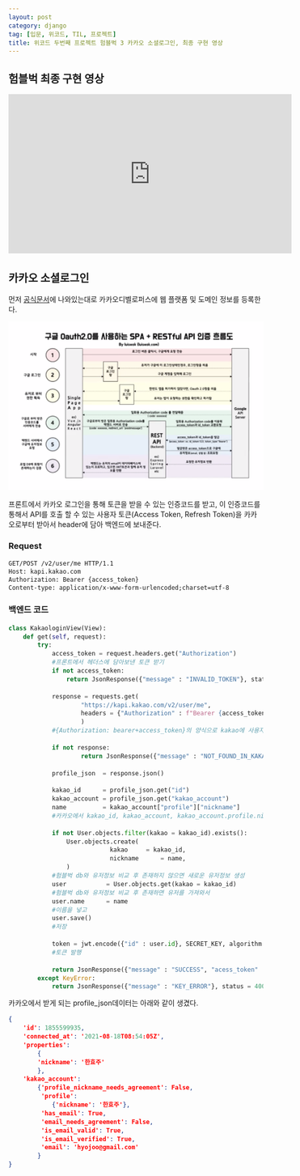 ```yaml
---
layout: post
category: django
tag: [입문, 위코드, TIL, 프로젝트]
title: 위코드 두번째 프로젝트 험블벅 3 카카오 소셜로그인, 최종 구현 영상
---
```


## 험블벅 최종 구현 영상

<iframe width="560" height="315" src="https://www.youtube.com/embed/qUSai5QtndI" title="YouTube video player" frameborder="0" allow="accelerometer; autoplay; clipboard-write; encrypted-media; gyroscope; picture-in-picture" allowfullscreen></iframe>

## 카카오 소셜로그인

먼저 [공식문서](https://developers.kakao.com/docs/latest/ko/kakaologin/rest-api)에 나와있는대로 카카오디벨로퍼스에 웹 플랫폼 및 도메인 정보를 등록한다.

![소셜로그인](/public/img/social_login.png)

프론트에서 카카오 로그인을 통해 토큰을 받을 수 있는 인증코드를 받고, 이 인증코드를 통해서 API를 호출 할 수 있는 사용자 토큰(Access Token, Refresh Token)을 카카오로부터 받아서 header에 담아 백엔드에 보내준다.

### Request

```shell
GET/POST /v2/user/me HTTP/1.1  
Host: kapi.kakao.com  
Authorization: Bearer {access_token}  
Content-type: application/x-www-form-urlencoded;charset=utf-8  
```

### 백엔드 코드
```python
class KakaologinView(View):
    def get(self, request):
        try:
            access_token = request.headers.get("Authorization")
            #프론트에서 헤더스에 담아보낸 토큰 받기
            if not access_token:
                return JsonResponse({"message" : "INVALID_TOKEN"}, status = 400)
                
            response = requests.get(
                    "https://kapi.kakao.com/v2/user/me", 
                    headers = {"Authorization" : f"Bearer {access_token}"}
                    )
            #{Authorization: bearer+access_token}의 양식으로 kakao에 사용자 정보 reqeust를 보낸다
                    
            if not response:
                    return JsonResponse({"message" : "NOT_FOUND_IN_KAKAO"}, status = 404)
                    
            profile_json  = response.json()
                
            kakao_id      = profile_json.get("id")
            kakao_account = profile_json.get("kakao_account")
            name          = kakao_account["profile"]["nickname"]
            #카카오에서 kakao_id, kakao_account, kakao_account.profile.nickname 받기
            
            if not User.objects.filter(kakao = kakao_id).exists():
                User.objects.create(
                            kakao     = kakao_id,
                            nickname      = name,
                )
            #험블벅 db와 유저정보 비교 후 존재하지 않으면 새로운 유저정보 생성 
            user           = User.objects.get(kakao = kakao_id)
            #험블벅 db와 유저정보 비교 후 존재하면 유저를 가져와서
            user.name      = name
            #이름을 넣고
            user.save()
            #저장

            token = jwt.encode({"id" : user.id}, SECRET_KEY, algorithm = "HS256")
            #토큰 발행
			
		    return JsonResponse({"message" : "SUCCESS", "acess_token" : token}, status = 200)
		except KeyError:
		    return JsonResponse({"message" : "KEY_ERROR"}, status = 400)
```

카카오에서 받게 되는 profile_json데이터는 아래와 같이 생겼다.

```json
{
    'id': 1855599935,
    'connected_at': '2021-08-18T08:54:05Z',
    'properties':
        {
        'nickname': '한효주'
        },
    'kakao_account':
        {'profile_nickname_needs_agreement': False,
         'profile':
            {'nickname': '한효주'},
         'has_email': True,
         'email_needs_agreement': False,
         'is_email_valid': True,
         'is_email_verified': True,
         'email': 'hyojoo@gmail.com'
        }
}
```

